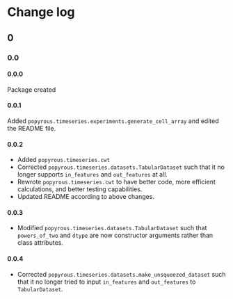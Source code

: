 # Change log

## 0

### 0.0

#### 0.0.0

Package created

#### 0.0.1

Added `popyrous.timeseries.experiments.generate_cell_array` and edited the README file.

#### 0.0.2

- Added `popyrous.timeseries.cwt`
- Corrected `popyrous.timeseries.datasets.TabularDataset` such that it no longer supports `in_features` and `out_features` at all.
- Rewrote `popyrous.timeseries.cwt` to have better code, more efficient calculations, and better testing capabilities.
- Updated README according to above changes.

#### 0.0.3

- Modified `popyrous.timeseries.datasets.TabularDataset` such that `powers_of_two` and `dtype` are now constructor arguments rather than class attributes.

#### 0.0.4

- Corrected `popyrous.timeseries.datasets.make_unsqueezed_dataset` such that it no longer tried to input `in_features` and `out_features` to `TabularDataset`.
